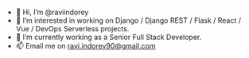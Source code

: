 - 👋 Hi, I’m @raviindorey
- 👀 I’m interested in working on Django / Django REST / Flask / React / Vue / DevOps Serverless projects.
- 🌱 I’m currently working as a Senior Full Stack Developer.
- 📫 Email me on [ravi.indorey90@gmail.com](mailto:ravi.indorey90@gmail.com)
<!--- 💞️ I’m looking to collaborate on --->

<!---
raviindorey/raviindorey is a ✨ special ✨ repository because its `README.md` (this file) appears on your GitHub profile.
You can click the Preview link to take a look at your changes.
--->
